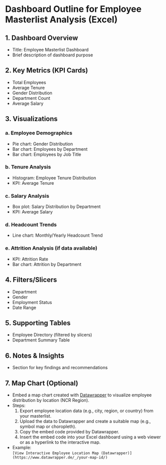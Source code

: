 # Dashboard Outline for Employee Masterlist Analysis (Excel)

## 1. Dashboard Overview
- Title: Employee Masterlist Dashboard
- Brief description of dashboard purpose

## 2. Key Metrics (KPI Cards)
- Total Employees
- Average Tenure
- Gender Distribution
- Department Count
- Average Salary

## 3. Visualizations

### a. Employee Demographics
- Pie chart: Gender Distribution
- Bar chart: Employees by Department
- Bar chart: Employees by Job Title

### b. Tenure Analysis
- Histogram: Employee Tenure Distribution
- KPI: Average Tenure

### c. Salary Analysis
- Box plot: Salary Distribution by Department
- KPI: Average Salary

### d. Headcount Trends
- Line chart: Monthly/Yearly Headcount Trend

### e. Attrition Analysis (if data available)
- KPI: Attrition Rate
- Bar chart: Attrition by Department

## 4. Filters/Slicers
- Department
- Gender
- Employment Status
- Date Range

## 5. Supporting Tables
- Employee Directory (filtered by slicers)
- Department Summary Table

## 6. Notes & Insights
- Section for key findings and recommendations


## 7. Map Chart (Optional)

- Embed a map chart created with [Datawrapper](https://www.datawrapper.de/) to visualize employee distribution by location (NCR Region).
- Steps:
    1. Export employee location data (e.g., city, region, or country) from your masterlist.
    2. Upload the data to Datawrapper and create a suitable map (e.g., symbol map or choropleth).
    3. Copy the embed code provided by Datawrapper.
    4. Insert the embed code into your Excel dashboard using a web viewer or as a hyperlink to the interactive map.
- Example:  
    `[View Interactive Employee Location Map (Datawrapper)](https://www.datawrapper.de/_/your-map-id/)`